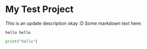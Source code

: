 # My Test Project
This is an update description okay :D
Some markdown text here:

`hello hello`

```python
print("hello")
```

